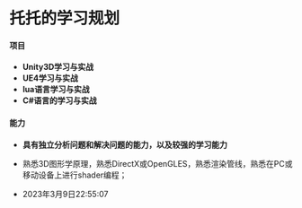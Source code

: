 # 托托的学习规划

#### 项目

- **Unity3D学习与实战**
- **UE4学习与实战**
- **lua语言学习与实战**
- **C#语言的学习与实战**

#### 能力

- **具有独立分析问题和解决问题的能力，以及较强的学习能力**
  
- 熟悉3D图形学原理，熟悉DirectX或OpenGLES，熟悉渲染管线，熟悉在PC或移动设备上进行shader编程；
  
- 2023年3月9日22:55:07
  
  
  

